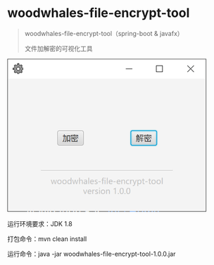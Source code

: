 # woodwhales-file-encrypt-tool

> woodwhales-file-encrypt-tool（spring-boot &amp; javafx）
>
> 文件加解密的可视化工具

![](doc/images/01.png)

运行环境要求：JDK 1.8 

打包命令：mvn clean install

运行命令：java -jar woodwhales-file-encrypt-tool-1.0.0.jar


